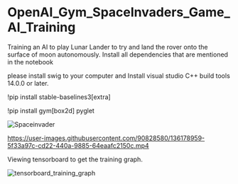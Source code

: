 # OpenAI_Gym_SpaceInvaders_Game_AI_Training
Training an AI to play Lunar Lander to try and land the rover onto the surface of moon autonomously.
Install all dependencies that are mentioned in the notebook

please install swig to your computer
and
Install visual studio C++ build tools 14.0.0 or later.

!pip install stable-baselines3[extra]

!pip install gym[box2d] pyglet

![Spaceinvader](https://user-images.githubusercontent.com/90828580/134504224-661537a7-acdb-473d-83e8-737a8318ca45.gif)


https://user-images.githubusercontent.com/90828580/136178959-5f33a97c-cd22-440a-9885-64eaafc2150c.mp4


Viewing tensorboard to get the training graph.


![tensorboard_training_graph](https://user-images.githubusercontent.com/90828580/136179391-1e7d3562-8908-45b9-bd11-c41437355d13.JPG)
